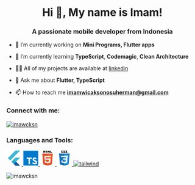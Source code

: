 <h1 align="center">Hi 👋, My name is Imam!</h1>
<h3 align="center">A passionate mobile developer from Indonesia</h3>

- 🔭 I’m currently working on **Mini Programs, Flutter apps**

- 🌱 I’m currently learning **TypeScript**, **Codemagic**, **Clean Architecture**

- 👨‍💻 All of my projects are available at [linkedin](https://linkedin.com/in/imawcksn)

- 💬 Ask me about **Flutter, TypeScript**

- 📫 How to reach me **imamwicaksonosuherman@gmail.com**

<h3 align="left">Connect with me:</h3>
<p align="left">
<a href="https://instagram.com/imawcksn" target="blank"><img align="center" src="https://raw.githubusercontent.com/rahuldkjain/github-profile-readme-generator/master/src/images/icons/Social/instagram.svg" alt="imawcksn" height="30" width="40" /></a>
</p>

<h3 align="left">Languages and Tools:</h3>
<p align="left">
  <a href="https://flutter.dev/" target="_blank" rel="noreferrer">
    <img src="https://raw.githubusercontent.com/devicons/devicon/master/icons/flutter/flutter-original.svg" alt="flutter" width="40" height="40"/>
  </a>
  <a href="https://www.typescriptlang.org/" target="_blank" rel="noreferrer">
    <img src="https://raw.githubusercontent.com/devicons/devicon/master/icons/typescript/typescript-original.svg" alt="typescript" width="40" height="40"/>
  </a>
  <a href="https://developer.mozilla.org/en-US/docs/Web/HTML" target="_blank" rel="noreferrer">
    <img src="https://raw.githubusercontent.com/devicons/devicon/master/icons/html5/html5-original-wordmark.svg" alt="html5" width="40" height="40"/>
  </a>
  <a href="https://developer.mozilla.org/en-US/docs/Web/CSS" target="_blank" rel="noreferrer">
    <img src="https://raw.githubusercontent.com/devicons/devicon/master/icons/css3/css3-original-wordmark.svg" alt="css3" width="40" height="40"/>
  </a>
  <a href="https://tailwindcss.com/" target="_blank" rel="noreferrer">
    <img src="https://www.vectorlogo.zone/logos/tailwindcss/tailwindcss-icon.svg" alt="tailwind" width="40" height="40"/>
  </a>
</p>


<p><img align="center" styles="margin-top: 15px;" src="https://github-readme-stats.vercel.app/api/top-langs?username=imawcksn&show_icons=true&locale=en&layout=compact" alt="imawcksn" /></p>
